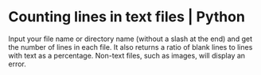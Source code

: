 # Counting lines in text files | Python
Input your file name or directory name (without a slash at the end) and get the number of lines in each file. 
It also returns a ratio of blank lines to lines with text as a percentage. Non-text files, such as images, will display an error. 
